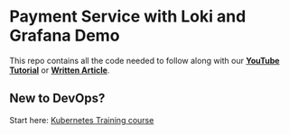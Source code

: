 # Payment Service with Loki and Grafana Demo

This repo contains all the code needed to follow along with our **[YouTube Tutorial](https://youtu.be/iMoJE4ZsKSM)** or **[Written Article](https://kubernetestraining.io/blog/loki-grafana-promtail-quickstart-with-docker-compose)**.

## New to DevOps?

Start here: [Kubernetes Training course](https://kubernetestraining.io/)
